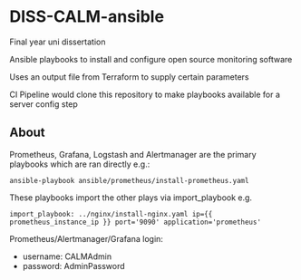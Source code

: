 # DISS-CALM-ansible
Final year uni dissertation

Ansible playbooks to install and configure open source monitoring software

Uses an output file from Terraform to supply certain parameters

CI Pipeline would clone this repository to make playbooks available for a server config step

## About
Prometheus, Grafana, Logstash and Alertmanager are the primary playbooks which are ran directly e.g.:
```
ansible-playbook ansible/prometheus/install-prometheus.yaml
```
These playbooks import the other plays via import_playbook e.g.
```
import_playbook: ../nginx/install-nginx.yaml ip={{ prometheus_instance_ip }} port='9090' application='prometheus'
```

Prometheus/Alertmanager/Grafana login:
- username: CALMAdmin
- password: AdminPassword
